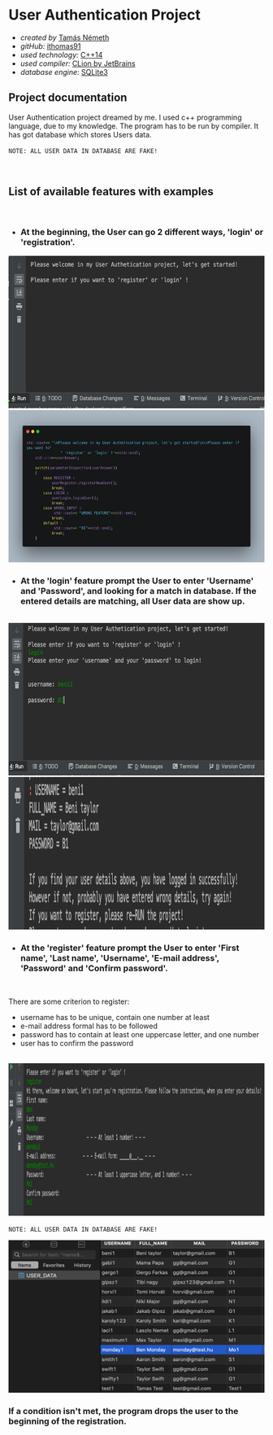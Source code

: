 # User Authentication Project <br/>

- _created by_ [Tamás Németh](https://www.linkedin.com/in/tam%C3%A1s-n%C3%A9meth-793459161/) <br/>
- _gitHub:_ [ithomas91](https://github.com/ithomas91) <br/>
- _used technology:_ [C++14](https://en.wikipedia.org/wiki/C%2B%2B14) <br/>
- _used compiler:_ [CLion by JetBrains](https://www.jetbrains.com/clion/download) <br/>
- _database engine:_ [SQLite3](https://www.sqlite.org/index.html) <br/>

## Project documentation <br/>

User Authentication project dreamed by me. I used c++ programming language, due to my knowledge.
The program has to be run by compiler. It has got database which stores Users data.
<br/>

`NOTE: ALL USER DATA IN DATABASE ARE FAKE!`

<br/>

## List of available features with examples

<br/>

- ### At the beginning, the User can go 2 different ways, 'login' or 'registration'.<br/>

<img src="img/firstpage.png" alt="firstpage" width="700" height="300">
<img src="img/mainSwitchCase.png" alt="main" width="700" height="300"> 
 
 <br/>
  
- ### At the 'login' feature prompt the User to enter 'Username' and 'Password', and looking for a match in database. If the entered details are matching, all User data are show up.

<br/>

<img src="img/login.png" alt="login" width="700" height="300">
<img src="img/loggedin.png" alt="loggedin" width="700" height="300">
<br/>

- ### At the 'register' feature prompt the User to enter 'First name', 'Last name', 'Username', 'E-mail address', 'Password' and 'Confirm password'.

<br/>

There are some criterion to register:<br/>

- username has to be unique, contain one number at least<br/>
- e-mail address formal has to be followed<br/>
- password has to contain at least one uppercase letter, and one number<br/>
- user has to confirm the password<br/>
<br/>

<img src="img/register.png" alt="register" width="700" height="300">

`NOTE: ALL USER DATA IN DATABASE ARE FAKE!`<br/>

<img src="img/database.png" alt="database" width="700" height="300">
<br/>

### If a condition isn't met, the program drops the user to the beginning of the registration.
<br/>
